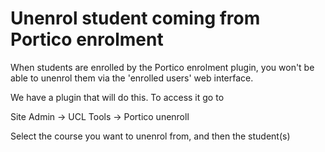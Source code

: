 # Unenrol student coming from Portico enrolment

When students are enrolled by the Portico enrolment plugin, you won't be able to unenrol them via the 'enrolled users' web interface.

We have a plugin that will do this. To access it go to

Site Admin → UCL Tools → Portico unenroll

Select the course you want to unenrol from, and then the student(s)

